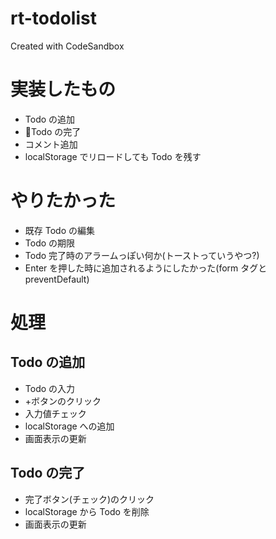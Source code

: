 # rt-todolist

Created with CodeSandbox

# 実装したもの

- Todo の追加
- Todo の完了
- コメント追加
- localStorage でリロードしても Todo を残す

# やりたかった

- 既存 Todo の編集
- Todo の期限
- Todo 完了時のアラームっぽい何か(トーストっていうやつ?)
- Enter を押した時に追加されるようにしたかった(form タグと preventDefault)

# 処理

## Todo の追加

- Todo の入力
- +ボタンのクリック
- 入力値チェック
- localStorage への追加
- 画面表示の更新

## Todo の完了

- 完了ボタン(チェック)のクリック
- localStorage から Todo を削除
- 画面表示の更新
